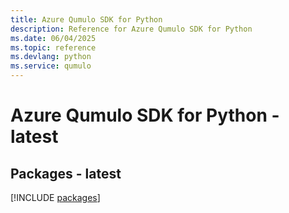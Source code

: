 ```yaml
---
title: Azure Qumulo SDK for Python
description: Reference for Azure Qumulo SDK for Python
ms.date: 06/04/2025
ms.topic: reference
ms.devlang: python
ms.service: qumulo
---
```

# Azure Qumulo SDK for Python - latest
## Packages - latest
[!INCLUDE [packages](qumulo-index.md)]